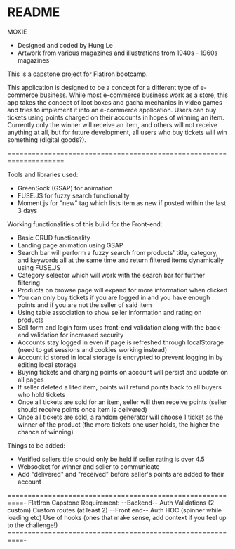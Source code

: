 # README

MOXIE

- Designed and coded by Hung Le
- Artwork from various magazines and illustrations from 1940s - 1960s magazines

This is a capstone project for Flatiron bootcamp.

This application is designed to be a concept for a different type of e-commerce business. While most e-commerce business work as a store, this app takes the concept of loot boxes and gacha mechanics in video games and tries to implement it into an e-commerce application. Users can buy tickets using points charged on their accounts in hopes of winning an item. Currently only the winner will receive an item, and others will not receive anything at all, but for future development, all users who buy tickets will win something (digital goods?).

====================================================================

Tools and libraries used:

- GreenSock (GSAP) for animation
- FUSE.JS for fuzzy search functionality
- Moment.js for "new" tag which lists item as new if posted within the last 3 days

Working functionalities of this build for the Front-end:

- Basic CRUD functionality
- Landing page animation using GSAP
- Search bar will perform a fuzzy search from products' title, category, and keywords all at the same time and return filtered items dynamically using FUSE.JS
- Category selector which will work with the search bar for further filtering
- Products on browse page will expand for more information when clicked
- You can only buy tickets if you are logged in and you have enough points and if you are not the seller of said item
- Using table association to show seller information and rating on products
- Sell form and login form uses front-end validation along with the back-end validation for increased security
- Accounts stay logged in even if page is refreshed through localStorage (need to get sessions and cookies working instead)
- Account id stored in local storage is encrypted to prevent logging in by editing local storage
- Buying tickets and charging points on account will persist and update on all pages
- If seller deleted a lited item, points will refund points back to all buyers who hold tickets
- Once all tickets are sold for an item, seller will then receive points (seller should receive points once item is delivered)
- Once all tickets are sold, a random generator will choose 1 ticket as the winner of the product (the more tickets one user holds, the higher the chance of winning)

Things to be added:

- Verified sellers title should only be held if seller rating is over 4.5
- Websocket for winner and seller to communicate
- Add "delivered" and "received" before seller's points are added to their account

==========================================================-
FlatIron Capstone Requirement:
--Backend--
Auth
Validations (2 custom)
Custom routes (at least 2)
--Front end--
Auth
HOC (spinner while loading etc)
Use of hooks (ones that make sense, add context if you feel up to the challenge!)
==========================================================-
